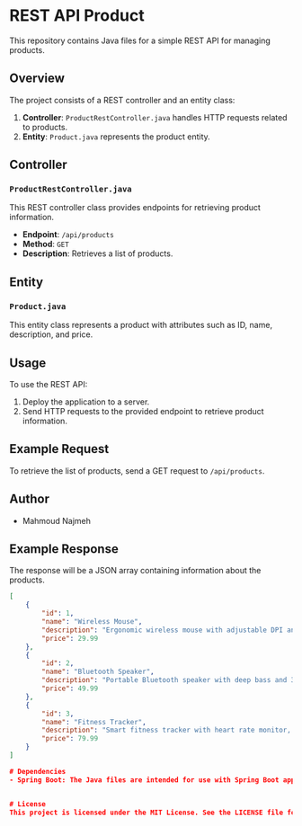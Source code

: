 # REST API Product

This repository contains Java files for a simple REST API for managing products.

## Overview

The project consists of a REST controller and an entity class:

1. **Controller**: `ProductRestController.java` handles HTTP requests related to products.
2. **Entity**: `Product.java` represents the product entity.

## Controller

### `ProductRestController.java`

This REST controller class provides endpoints for retrieving product information.

- **Endpoint**: `/api/products`
- **Method**: `GET`
- **Description**: Retrieves a list of products.

## Entity

### `Product.java`

This entity class represents a product with attributes such as ID, name, description, and price.

## Usage

To use the REST API:

1. Deploy the application to a server.
2. Send HTTP requests to the provided endpoint to retrieve product information.

## Example Request

To retrieve the list of products, send a GET request to `/api/products`.

## Author

- Mahmoud Najmeh

## Example Response

The response will be a JSON array containing information about the products.

```json
[
    {
        "id": 1,
        "name": "Wireless Mouse",
        "description": "Ergonomic wireless mouse with adjustable DPI and long battery life.",
        "price": 29.99
    },
    {
        "id": 2,
        "name": "Bluetooth Speaker",
        "description": "Portable Bluetooth speaker with deep bass and 360-degree sound for indoor and outdoor use.",
        "price": 49.99
    },
    {
        "id": 3,
        "name": "Fitness Tracker",
        "description": "Smart fitness tracker with heart rate monitor, step counter, and sleep tracker for better health management.",
        "price": 79.99
    }
]

# Dependencies
- Spring Boot: The Java files are intended for use with Spring Boot applications.


# License
This project is licensed under the MIT License. See the LICENSE file for details.
